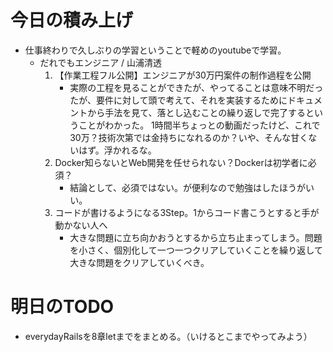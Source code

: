 # 今日の積み上げ
- 仕事終わりで久しぶりの学習ということで軽めのyoutubeで学習。
  - だれでもエンジニア / 山浦清透
    1. 【作業工程フル公開】エンジニアが30万円案件の制作過程を公開  
        - 実際の工程を見ることができたが、やってることは意味不明だったが、要件に対して頭で考えて、それを実装するためにドキュメントから手法を見て、落とし込むことの繰り返しで完了するということがわかった。
    1時間半ちょっとの動画だったけど、これで30万？技術次第では金持ちになれるのか？いや、そんな甘くないはず。浮かれるな。
    2. Docker知らないとWeb開発を任せられない？Dockerは初学者に必須？  
        - 結論として、必須ではない。が便利なので勉強はしたほうがいい。
    3. コードが書けるようになる3Step。1からコード書こうとすると手が動かない人へ 
        - 大きな問題に立ち向かおうとするから立ち止まってしまう。問題を小さく、個別化して一つ一つクリアしていくことを繰り返して大きな問題をクリアしていくべき。

# 明日のTODO
- everydayRailsを8章letまでをまとめる。（いけるとこまでやってみよう）
